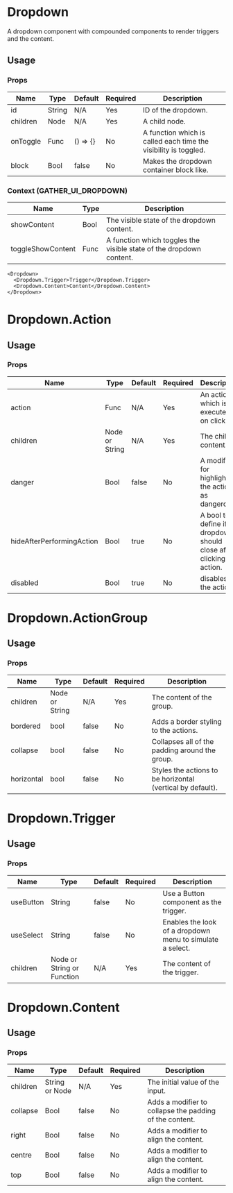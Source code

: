 # Dropdown
A dropdown component with compounded components to render triggers and the content.

## Usage

### Props

| Name                | Type          | Default   | Required | Description                                                                   |
| ------------------- |-------------- | --------- | -------- |------------------------------------------------------------------------------ |
| id                  | String        | N/A       | Yes      | ID of the dropdown.                                                                  |
| children            | Node          | N/A       | Yes      | A child node.                                                           |
| onToggle            | Func          | () => {}  | No       | A function which is called each time the visibility is toggled.               |
| block                | Bool          | false     | No       | Makes the dropdown container block like.                                                                  |

### Context (GATHER_UI_DROPDOWN)

| Name                | Type          | Description                                                                   |
| ------------------- |-------------- |------------------------------------------------------------------------------ |
| showContent         | Bool          | The visible state of the dropdown content. |
| toggleShowContent   | Func          | A function which toggles the visible state of the dropdown content. |

```
<Dropdown>
  <Dropdown.Trigger>Trigger</Dropdown.Trigger>
  <Dropdown.Content>Content</Dropdown.Content>
</Dropdown>
```

# Dropdown.Action

## Usage

### Props

| Name                | Type             | Default   | Required | Description                                                                   |
| ------------------- |--------------    | --------- | -------- |------------------------------------------------------------------------------ |
| action              | Func             | N/A       | Yes      | An action which is executed on click.                        |
| children            | Node or String   | N/A       | Yes      | The child content.                                           |
| danger              | Bool             | false     | No       | A modifier for highlighting the action as dangerous.               |
| hideAfterPerformingAction  | Bool      | true      | No       | A bool to define if the dropdown should close after clicking an action.                |
| disabled  | Bool      | true      | No       | disables the action                |

# Dropdown.ActionGroup

## Usage

### Props

| Name                | Type          | Default   | Required | Description                                                                   |
| ------------------- |-------------- | --------- | -------- |------------------------------------------------------------------------------ |
| children            | Node or String  | N/A     | Yes      | The content of the group.
| bordered            | bool          | false     | No       | Adds a border styling to the actions.
| collapse            | bool          | false     | No       | Collapses all of the padding around the group.
| horizontal          | bool          | false     | No       | Styles the actions to be horizontal (vertical by default).

# Dropdown.Trigger

## Usage

### Props

| Name               | Type          | Default   | Required | Description                                                                   |
| ------------------ |-------------- | --------- | -------- |------------------------------------------------------------------------------ |
| useButton          | String        | false        | No       | Use a Button component as the trigger.                                            |
| useSelect          | String        | false        | No       | Enables the look of a dropdown menu to simulate a select.                                            |
| children           | Node or String or Function | N/A     | Yes       | The content of the trigger.                         |

# Dropdown.Content

## Usage

### Props

| Name               | Type          | Default   | Required | Description                                                                   |
| ------------------ |-------------- | --------- | -------- |------------------------------------------------------------------------------ |
| children           | String or Node  | N/A     | Yes      | The initial value of the input.                                               |
| collapse           | Bool          | false     | No       | Adds a modifier to collapse the padding of the content.                       |
| right              | Bool          | false     | No       | Adds a modifier to align the content.                                         |
| centre             | Bool          | false     | No       | Adds a modifier to align the content.                                         |
| top                | Bool          | false     | No       | Adds a modifier to align the content.                                         |
